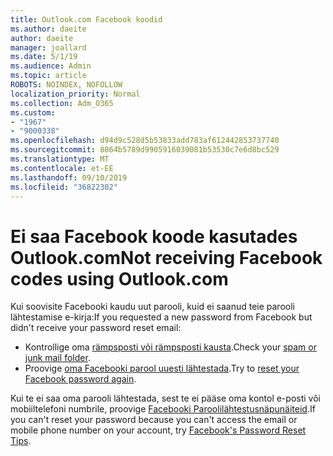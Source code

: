 ```yaml
---
title: Outlook.com Facebook koodid
ms.author: daeite
author: daeite
manager: joallard
ms.date: 5/1/19
ms.audience: Admin
ms.topic: article
ROBOTS: NOINDEX, NOFOLLOW
localization_priority: Normal
ms.collection: Adm_O365
ms.custom:
- "1967"
- "9000338"
ms.openlocfilehash: d94d9c528d5b53833add783af612442853737740
ms.sourcegitcommit: 8864b5789d9905916039081b53530c7e6d8bc529
ms.translationtype: MT
ms.contentlocale: et-EE
ms.lasthandoff: 09/10/2019
ms.locfileid: "36822302"
---
```

# <a name="not-receiving-facebook-codes-using-outlookcom"></a><span data-ttu-id="c50b9-102">Ei saa Facebook koode kasutades Outlook.com</span><span class="sxs-lookup"><span data-stu-id="c50b9-102">Not receiving Facebook codes using Outlook.com</span></span>

<span data-ttu-id="c50b9-103">Kui soovisite Facebooki kaudu uut parooli, kuid ei saanud teie parooli lähtestamise e-kirja:</span><span class="sxs-lookup"><span data-stu-id="c50b9-103">If you requested a new password from Facebook but didn't receive your password reset email:</span></span>

- <span data-ttu-id="c50b9-104">Kontrollige oma [rämpsposti või rämpsposti kausta](https://outlook.live.com/mail/junkemail).</span><span class="sxs-lookup"><span data-stu-id="c50b9-104">Check your [spam or junk mail folder](https://outlook.live.com/mail/junkemail).</span></span>
- <span data-ttu-id="c50b9-105">Proovige [oma Facebooki parool uuesti lähtestada](https://aka.ms/facebook-password-reset).</span><span class="sxs-lookup"><span data-stu-id="c50b9-105">Try to [reset your Facebook password again](https://aka.ms/facebook-password-reset).</span></span>

<span data-ttu-id="c50b9-106">Kui te ei saa oma parooli lähtestada, sest te ei pääse oma kontol e-posti või mobiiltelefoni numbrile, proovige [Facebooki Paroolilähtestusnäpunäiteid](https://aka.ms/facebook-password-help).</span><span class="sxs-lookup"><span data-stu-id="c50b9-106">If you can't reset your password because you can't access the email or mobile phone number on your account, try [Facebook's Password Reset Tips](https://aka.ms/facebook-password-help).</span></span>